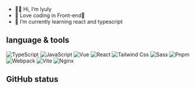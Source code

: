 - 👏🏻 Hi, I’m lyuly
- 👀 Love coding in Front-end🥰
- 🌱 I’m currently learning react and typescript

## language & tools
![TypeScript](https://img.shields.io/badge/-TypeScript-3178C6?logo=typescript&logoColor=white) ![JavaScript](https://img.shields.io/badge/-JavaScript-F7DF1E?logo=javascript&logoColor=white) ![Vue](https://img.shields.io/badge/-Vue-4FC08D?logo=Vue.js&logoColor=white) ![React](https://img.shields.io/badge/-React-61DAFB?logo=React&logoColor=white) ![Tailwind Css](https://img.shields.io/badge/-TailwindCss-06B6D4?logo=tailwindcss&logoColor=white) ![Sass](https://img.shields.io/badge/-Sass-CC6699?logo=Sass&logoColor=white) ![Pnpm](https://img.shields.io/badge/-Pnpm-F69220?logo=pnpm&logoColor=white) ![Webpack](https://img.shields.io/badge/-Webpack-8DD6F9?logo=Webpack&logoColor=white) ![Vite](https://img.shields.io/badge/-Vite-646CFF?logo=Vite&logoColor=white) ![Nginx](https://img.shields.io/badge/-Nginx-009639?logo=Nginx&logoColor=white)

## GitHub status

<img align="center" src="https://github-readme-stats.vercel.app/api?username=lyuly&show_icons=true&theme=swift" alt="" /> <img align="center" src="https://github-readme-stats.vercel.app/api/top-langs/?username=lyuly&layout=compact&theme=buefy&hide_border=true" alt="" />
